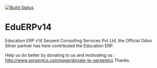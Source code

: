 [![Build Status](https://travis-ci.org/JayVora-SerpentCS/OdooEduERP.svg?branch=14.0)](https://travis-ci.org/JayVora-SerpentCS/OdooEduERP)

# EduERPv14
Education ERP v14
Serpent Consulting Services Pvt Ltd, the Official Odoo Silver partner has here contributed the Education ERP.

Help us do better by donating to us and motivating us : http://www.serpentcs.com/page/donate-to-serpentcs
Thanks.

